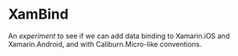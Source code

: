 XamBind
=======

An *experiment* to see if we can add data binding to Xamarin.iOS and Xamarin.Android, and with Caliburn.Micro-like conventions.
